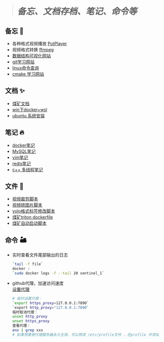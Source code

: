 ># ***备忘、文档存档、笔记、命令等***
## 备忘 🗻
- 各种格式视频播放 [PotPlayer](http://potplayer.tv/?lang=zh_CN)
- 视频格式转换 [ffmpeg](https://www.ffmpeg.org/download.html#build-windows)
- [数据结构可视化网站](https://www.cs.usfca.edu/~galles/visualization/Algorithms.html)
- [git学习网站](https://learngitbranching.js.org/?locale=zh_CN)
- [linux命令查询](https://wangchujiang.com/linux-command/)
- [cmake 学习网站](https://sfumecjf.github.io/cmake-examples-Chinese/)
## 文档 ✨
- [煤矿文档](/documnet/coal_config.md)
- [win下docker+wsl](documnet/docker_desktop换盘.md)
- [ubuntu 系统安装](documnet/ubuntu_installation.md)
  
## 笔记 🔥
- [docker笔记](note/docker.md)
- [MySQL笔记](note/mysql.md)
- [vim笔记](note/vim.md)
- [redis笔记](note/redis/Redis.md)
- [c++ 多线程笔记](note/MTthread.md)

## 文件 🎉
- [视频裁剪脚本](file/video_cap.py)
- [视频转图片脚本](file/video_2_picture.py)
- [yolo格式标签修改脚本](file/txt_modified.py)
- [煤矿triton dockerfile](file/docker/dockerfile)
- [煤矿自动启动脚本](file/autostart.sh) 
## 命令 🏜️
- 实时查看文件尾部输出的日志
    ```bash
    `tail -f file`
    docker :
    `sudo docker logs -f --tail 20 sentinel_1`
    ```

- github代理，加速访问速度  
[设置代理](https://www.cnblogs.com/xuyaowen/p/linux-cmdline-http-https-tcp-proxy.html)
    ```bash
    # 临时设置代理：
    `export https_proxy=127.0.0.1:7890`
    `export http_proxy="127.0.0.1:7890`
    临时取消代理：
    unset http_proxy
    unset https_proxy
    查看代理：
    env | grep xxx
    # 如果想要使代理服务器永久生效，可以修改 /etc/profile文件 ，在profile 中添加或者删除。
    ```